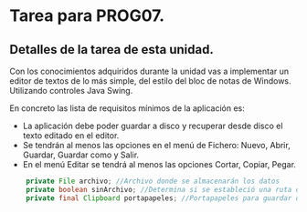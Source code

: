 # Tarea para PROG07.
## Detalles de la tarea de esta unidad.
  
Con los conocimientos adquiridos durante la unidad vas a implementar un editor de textos de lo más simple, del estilo del bloc de notas de Windows. Utilizando controles Java Swing.
  
En concreto las lista de requisitos mínimos de la aplicación es:
  
* La aplicación debe poder guardar a disco y recuperar desde disco el texto editado en el editor.
* Se tendrán al menos las opciones en el menú de Fichero: Nuevo, Abrir, Guardar, Guardar como y Salir.
* En el menú Editar se tendrá al menos las opciones Cortar, Copiar, Pegar.

```Java
    private File archivo; //Archivo donde se almacenarán los datos
    private boolean sinArchivo; //Determina si se estableció una ruta de archivo
    private final Clipboard portapapeles; //Portapapeles para guardar datos
```
